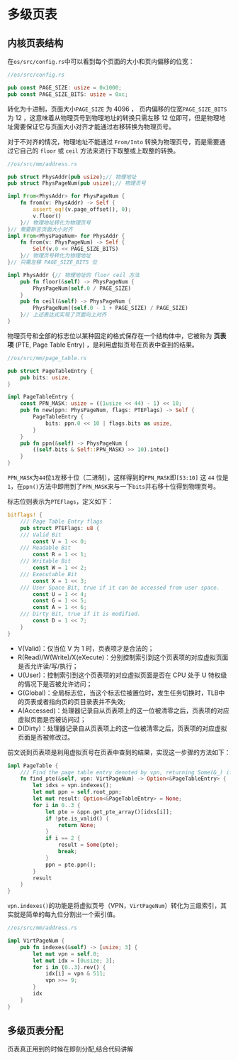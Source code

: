 # 多级页表

## 内核页表结构

在`os/src/config.rs`中可以看到每个页面的大小和页内偏移的位宽：

```rust
//os/src/config.rs

pub const PAGE_SIZE: usize = 0x1000;
pub const PAGE_SIZE_BITS: usize = 0xc;
```

转化为十进制，页面大小`PAGE_SIZE` 为 4096 ， 页内偏移的位宽`PAGE_SIZE_BITS` 为 12 ，这意味着从物理页号到物理地址的转换只需左移 12 位即可，但是物理地址需要保证它与页面大小对齐才能通过右移转换为物理页号。

对于不对齐的情况，物理地址不能通过 `From/Into` 转换为物理页号，而是需要通过它自己的 `floor` 或 `ceil` 方法来进行下取整或上取整的转换。

```rust
//os/src/mm/address.rs

pub struct PhysAddr(pub usize);// 物理地址
pub struct PhysPageNum(pub usize);// 物理页号

impl From<PhysAddr> for PhysPageNum {
    fn from(v: PhysAddr) -> Self {
        assert_eq!(v.page_offset(), 0);
        v.floor()
    }// 物理地址转化为物理页号
}// 需要断言页面大小对齐
impl From<PhysPageNum> for PhysAddr {
    fn from(v: PhysPageNum) -> Self {
        Self(v.0 << PAGE_SIZE_BITS)
    }// 物理页号转化为物理地址
}// 只需左移 PAGE_SIZE_BITS 位

impl PhysAddr {// 物理地址的 floor ceil 方法
    pub fn floor(&self) -> PhysPageNum {
        PhysPageNum(self.0 / PAGE_SIZE)
    }
    pub fn ceil(&self) -> PhysPageNum {
        PhysPageNum((self.0 - 1 + PAGE_SIZE) / PAGE_SIZE)
    }// 上述表达式实现了页面向上对齐
}
```

物理页号和全部的标志位以某种固定的格式保存在一个结构体中，它被称为 **页表项** (PTE, Page Table Entry) ，是利用虚拟页号在页表中查到的结果。

```rust
//os/src/mm/page_table.rs

pub struct PageTableEntry {
    pub bits: usize,
}

impl PageTableEntry {
    const PPN_MASK: usize = ((1usize << 44) - 1) << 10;
    pub fn new(ppn: PhysPageNum, flags: PTEFlags) -> Self {
        PageTableEntry {
            bits: ppn.0 << 10 | flags.bits as usize,
        }
    }
    pub fn ppn(&self) -> PhysPageNum {
        ((self.bits & Self::PPN_MASK) >> 10).into()
    }
}
```

`PPN_MASK`为`44`位`1`左移十位（二进制），这样得到的`PPN_MASK`即`[53:10]` 这 `44` 位是`1`，在`ppn()`方法中即用到了`PPN_MASK`来与一下`bits`并右移十位得到物理页号。

标志位则表示为`PTEFlags`，定义如下：

```rust
bitflags! {
    /// Page Table Entry flags
    pub struct PTEFlags: u8 {
    /// Valid Bit
        const V = 1 << 0;
    /// Readable Bit
        const R = 1 << 1;
    /// Writable Bit
        const W = 1 << 2;
    /// Executable Bit
        const X = 1 << 3;
    /// User Space Bit, true if it can be accessed from user space.
        const U = 1 << 4;
        const G = 1 << 5;
        const A = 1 << 6;
    /// Dirty Bit, true if it is modified.
        const D = 1 << 7;
    }
}
```

- V(Valid)：仅当位 V 为 1 时，页表项才是合法的；
- R(Read)/W(Write)/X(eXecute)：分别控制索引到这个页表项的对应虚拟页面是否允许读/写/执行；
- U(User)：控制索引到这个页表项的对应虚拟页面是否在 CPU 处于 U 特权级的情况下是否被允许访问；
- G(Global)：全局标志位，当这个标志位被置位时，发生任务切换时，TLB中的页表或者指向页的页目录表并不失效;
- A(Accessed)：处理器记录自从页表项上的这一位被清零之后，页表项的对应虚拟页面是否被访问过；
- D(Dirty)：处理器记录自从页表项上的这一位被清零之后，页表项的对应虚拟页面是否被修改过。

前文说到页表项是利用虚拟页号在页表中查到的结果，实现这一步骤的方法如下：

```rust
impl PageTable {
	/// Find the page table entry denoted by vpn, returning Some(&_) if found or None if not.
    fn find_pte(&self, vpn: VirtPageNum) -> Option<&PageTableEntry> {
        let idxs = vpn.indexes();
        let mut ppn = self.root_ppn;
        let mut result: Option<&PageTableEntry> = None;
        for i in 0..3 {
            let pte = &ppn.get_pte_array()[idxs[i]];
            if !pte.is_valid() {
                return None;
            }
            if i == 2 {
                result = Some(pte);
                break;
            }
            ppn = pte.ppn();
        }
        result
    }
}
```

`vpn.indexes()`的功能是将虚拟页号（VPN，`VirtPageNum`）转化为三级索引，其实就是简单的每九位分割出一个索引值。

```rust
//os/src/mm/address.rs

impl VirtPageNum {
    pub fn indexes(&self) -> [usize; 3] {
        let mut vpn = self.0;
        let mut idx = [0usize; 3];
        for i in (0..3).rev() {
            idx[i] = vpn & 511;
            vpn >>= 9;
        }
        idx
    }
}
```



## 多级页表分配

页表真正用到的时候在即刻分配,结合代码讲解